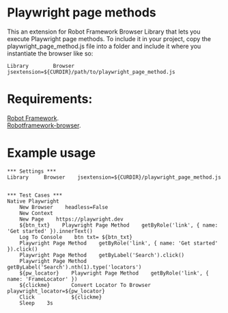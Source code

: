 # Playwright page methods
This an extension for Robot Framework Browser Library that lets you execute Playwright page methods.
To include it in your project, copy the playwright_page_method.js file into a folder and include it where you instantiate the browser like so:
```
Library        Browser    jsextension=${CURDIR}/path/to/playwright_page_method.js
```

# Requirements:
[Robot Framework](https://github.com/robotframework/robotframework#installation).<br>
[Robotframework-browser](https://github.com/MarketSquare/robotframework-browser?tab=readme-ov-file#installation-instructions).<br>

# Example usage
```
*** Settings ***
Library     Browser    jsextension=${CURDIR}/playwright_page_method.js


*** Test Cases ***
Native Playwright
    New Browser    headless=False
    New Context
    New Page    https://playwright.dev
    ${btn_txt}    Playwright Page Method    getByRole('link', { name: 'Get started' }).innerText()
    Log To Console    btn txt= ${btn_txt}
    Playwright Page Method    getByRole('link', { name: 'Get started' }).click()
    Playwright Page Method    getByLabel('Search').click()
    Playwright Page Method    getByLabel('Search').nth(1).type('locators')
    ${pw_locator}    Playwright Page Method    getByRole('link', { name: 'FrameLocator' })
    ${clickme}       Convert Locator To Browser    playwright_locator=${pw_locator}
    Click            ${clickme}
    Sleep    3s

```
